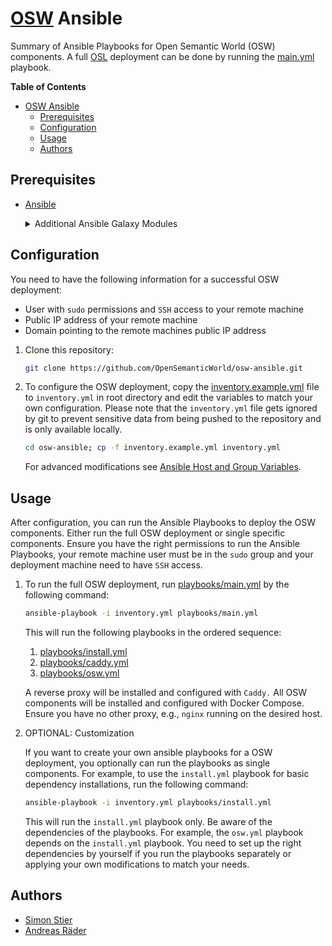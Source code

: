 # [OSW](https://github.com/OpenSemanticWorld) Ansible

Summary of Ansible Playbooks for Open Semantic World (OSW) components.
A full [OSL](https://github.com/OpenSemanticLab) deployment can be done by running the [main.yml](playbooks/main.yml) playbook.

<!-- vscode-markdown-toc -->
<!-- markdownlint-disable-next-line MD036 -->
**Table of Contents**

- [OSW Ansible](#osw-ansible)
  - [Prerequisites](#prerequisites)
  - [Configuration](#configuration)
  - [Usage](#usage)
  - [Authors](#authors)

## Prerequisites

- [Ansible](https://docs.ansible.com/ansible/latest/installation_guide/intro_installation.html)

    <details>
    <summary>Additional Ansible Galaxy Modules</summary>

    To install the required Ansible Galaxy Modules after Ansible installation, run the following commands:

    ```bash
    ansible-galaxy install geerlingguy.docker geerlingguy.pip kwoodson.yedit
    ```

    ```bash
    ansible-galaxy collection install community.docker
    ```

    </details>

## Configuration

You need to have the following information for a successful OSW deployment:

- User with `sudo` permissions and `SSH` access to your remote machine
- Public IP address of your remote machine
- Domain pointing to the remote machines public IP address

1. Clone this repository:

    ```bash
    git clone https://github.com/OpenSemanticWorld/osw-ansible.git
    ```

2. To configure the OSW deployment, copy the [inventory.example.yml](inventory.example.yml) file to `inventory.yml` in root directory and edit the variables to match your own configuration. Please note that the `inventory.yml` file gets ignored by git to prevent sensitive data from being pushed to the repository and is only available locally.

    ```bash
    cd osw-ansible; cp -f inventory.example.yml inventory.yml
    ```

    For advanced modifications see [Ansible Host and Group Variables](https://docs.ansible.com/ansible/latest/user_guide/intro_inventory.html#group-variables).

## Usage

After configuration, you can run the Ansible Playbooks to deploy the OSW components. Either run the full OSW deployment or single specific components. Ensure you have the right permissions to run the Ansible Playbooks, your remote machine user must be in the `sudo` group and your deployment machine need to have `SSH` access.

1. To run the full OSW deployment, run [playbooks/main.yml](playbooks/main.yml) by the following command:

    ```bash
    ansible-playbook -i inventory.yml playbooks/main.yml
    ```

    This will run the following playbooks in the ordered sequence:

    1. [playbooks/install.yml](playbooks/install.yml)
    2. [playbooks/caddy.yml](playbooks/caddy.yml)
    3. [playbooks/osw.yml](playbooks/osw.yml)

    A reverse proxy will be installed and configured with `Caddy.` All OSW components will be installed and configured with Docker Compose. Ensure you have no other proxy, e.g., `nginx` running on the desired host.

2. OPTIONAL: Customization

    If you want to create your own ansible playbooks for a OSW deployment, you optionally can run the playbooks as single components. For example, to use the `install.yml` playbook for basic dependency installations, run the following command:

    ```bash
    ansible-playbook -i inventory.yml playbooks/install.yml
    ```

    This will run the `install.yml` playbook only. Be aware of the dependencies of the playbooks. For example, the `osw.yml` playbook depends on the `install.yml` playbook. You need to set up the right dependencies by yourself if you run the playbooks separately or applying your own modifications to match your needs.

## Authors

- [Simon Stier](https://github.com/simontaurus)
- [Andreas Räder](https://github.com/raederan)
